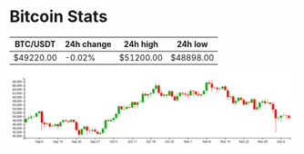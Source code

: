 # Bitcoin Stats

BTC/USDT|24h change|24h high|24h low|
|---|---|---|---|
|$49220.00|-0.02%|$51200.00|$48898.00|

<img src="./chart.svg">
